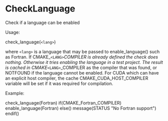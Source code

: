   

# CheckLanguage  
Check if a language can be enabled  

Usage:  

check_language(```<lang>```)

  

where ```<lang>``` is a language that may be passed to enable_language()
such as Fortran.  If CMAKE_```<LANG>```_COMPILER is already defined
the check does nothing.  Otherwise it tries enabling the language in a
test project.  The result is cached in CMAKE_```<LANG>```_COMPILER
as the compiler that was found, or NOTFOUND if the language cannot be
enabled. For CUDA which can have an explicit host compiler, the cache
CMAKE_CUDA_HOST_COMPILER variable will be set if it was required
for compilation.  

Example:  

check_language(Fortran)
if(CMAKE_Fortran_COMPILER)
  enable_language(Fortran)
else()
  message(STATUS "No Fortran support")
endif()

  

